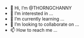 - 👋 Hi, I’m @THORNGCHANNY
- 👀 I’m interested in ...
- 🌱 I’m currently learning ...
- 💞️ I’m looking to collaborate on ...
- 📫 How to reach me ...

<!---
THORNGCHANNY/THORNGCHANNY is a ✨ special ✨ repository because its `README.md` (this file) appears on your GitHub profile.
You can click the Preview link to take a look at your changes.
--->
